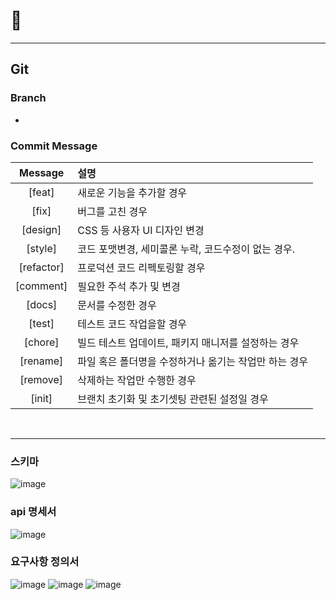 # 🧙‍

----

## Git

### Branch

-

### Commit Message

|Message|설명|
|:---:|:---|
|[feat]|새로운 기능을 추가할 경우|
|[fix]|버그를 고친 경우|
|[design]|CSS 등 사용자 UI 디자인 변경|
|[style]|코드 포맷변경, 세미콜론 누락, 코드수정이 없는 경우.|
|[refactor] |프로덕션 코드 리펙토링할 경우|
|[comment]|필요한 주석 추가 및 변경|
|[docs]|문서를 수정한 경우|
|[test]|테스트 코드 작업을할 경우|
|[chore]|빌드 테스트 업데이트, 패키지 매니저를 설정하는 경우|
|[rename]|파일 혹은 폴더명을 수정하거나 옮기는 작업만 하는 경우|
|[remove]|삭제하는 작업만 수행한 경우|
|[init]|브랜치 초기화 및 초기셋팅 관련된 설정일 경우|

<br/>

***

### 스키마

![image](https://user-images.githubusercontent.com/120456261/232237794-ad06c20c-0a47-477b-b4f1-58eb99634311.png)

### api 명세서

![image](https://user-images.githubusercontent.com/120456261/232237842-063c0d2e-f0a3-4b3d-a7bb-d52c90ca300f.png)


### 요구사항 정의서

![image](https://user-images.githubusercontent.com/120456261/232237815-7fdc2c13-e465-473b-bca9-1d76e9f4fd19.png)
![image](https://user-images.githubusercontent.com/120456261/232237821-92752557-c74c-4ad3-807b-b0dbb302ed96.png)
![image](https://user-images.githubusercontent.com/120456261/232237826-45a692e4-f935-4be2-a025-421a5bc7574b.png)

